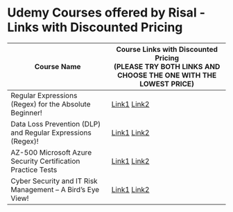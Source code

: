 # Udemy Courses offered by Risal - Links with Discounted Pricing

Course Name | Course Links with Discounted Pricing <br />(PLEASE TRY BOTH LINKS AND CHOOSE THE ONE WITH THE LOWEST PRICE) 
----------- | --------------------------------------------------------------------------------------------
Regular Expressions (Regex) for the Absolute Beginner! | [Link1](https://www.udemy.com/course/regular-expressions-regex-for-the-absolute-beginner/?couponCode=6F8D81F39BC7044FA084)    [Link2](https://www.udemy.com/course/regular-expressions-regex-for-the-absolute-beginner/?referralCode=2084FD070990DB00B4C8)
Data Loss Prevention (DLP) and Regular Expressions (Regex)! | [Link1](https://www.udemy.com/course/data-loss-prevention-dlp-in-the-enterprise/?couponCode=501F528D8EEE4006D532)    [Link2](https://www.udemy.com/course/data-loss-prevention-dlp-in-the-enterprise/?referralCode=452A5AF28B9079FB2E7C)
AZ-500 Microsoft Azure Security Certification Practice Tests | [Link1](https://www.udemy.com/course/az-500-microsoft-azure-security-certification-practice-tests-latest/?couponCode=C5D73B75AC211B4CEB90)    [Link2](https://www.udemy.com/course/az-500-microsoft-azure-security-certification-practice-tests-latest/?referralCode=E5533D48ADFCB2A338A5)
Cyber Security and IT Risk Management – A Bird’s Eye View! | [Link1](https://www.udemy.com/course/cyber-security-and-it-risk-management-in-the-enterprise/?couponCode=APR_2021)    [Link2](https://www.udemy.com/course/cyber-security-and-it-risk-management-in-the-enterprise/?referralCode=623C85DD811E92E81FCC)

